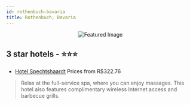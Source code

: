 ```yaml
---
id: rothenbuch-bavaria
title: Rothenbuch, Bavaria
---
```


<center><img src="https://i.travelapi.com/hotels/7000000/6770000/6760500/6760461/129ea4cf_z.jpg" alt="Featured Image" /></center>


##  3 star hotels - ⭐️⭐️⭐️

-    [Hotel Spechtshaardt](https://us.hurb.com/hotels/rothenbuch/hotel-spechtshaardt-JNP-JP685167?cmp=18055) Prices from R$322.76
   > Relax at the full-service spa, where you can enjoy massages. This hotel also features complimentary wireless Internet access and barbecue grills.
